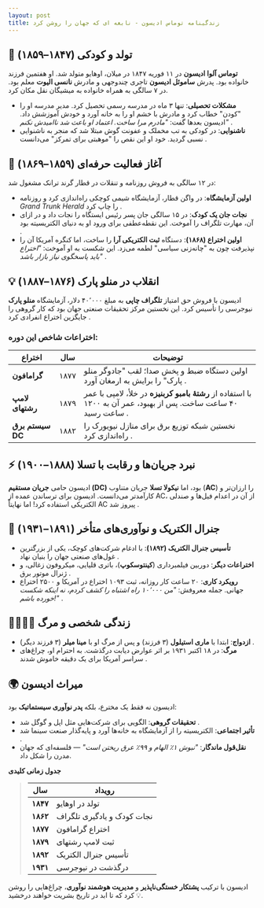 ```yaml
---
layout: post
title: زندگینامه توماس ادیسون - نابغه ای که جهان را روشن کرد
---
```


## 👶 تولد و کودکی (۱۸۴۷–۱۸۵۹)  
**توماس آلوا ادیسون** در ۱۱ فوریه ۱۸۴۷ در میلان، اوهایو متولد شد. او هفتمین فرزند خانواده بود. پدرش **ساموئل ادیسون** تاجری چندوجهی و مادرش **نانسی الیوت** معلم بود. در ۷ سالگی به همراه خانواده به میشیگان نقل مکان کرد.  
- **مشکلات تحصیلی**: تنها ۳ ماه در مدرسه رسمی تحصیل کرد. مدیر مدرسه او را "کودن" خطاب کرد و مادرش با خشم او را به خانه آورد و خودش آموزشش داد. ادیسون بعدها گفت: *"مادرم مرا ساخت. اعتماد او باعث شد ناامیدش نکنم"* .  
- **ناشنوایی**: در کودکی به تب مخملک و عفونت گوش مبتلا شد که منجر به ناشنوایی نسبی گردید. خود او این نقص را "موهبتی برای تمرکز" می‌دانست .  

## 🔧 آغاز فعالیت حرفه‌ای (۱۸۵۹–۱۸۶۹)  
در ۱۲ سالگی به فروش روزنامه و تنقلات در قطار گرند ترانک مشغول شد:  
- **اولین آزمایشگاه**: در واگن قطار، آزمایشگاه شیمی کوچکی راه‌اندازی کرد و روزنامه *Grand Trunk Herald* را چاپ کرد .  
- **نجات جان یک کودک**: در ۱۵ سالگی جان پسر رئیس ایستگاه را نجات داد و در ازای آن، مهارت تلگراف را آموخت. این نقطه‌عطفی برای ورود او به دنیای الکتریسیته بود .  
- **اولین اختراع (۱۸۶۸)**: دستگاه **ثبت الکتریکی آرا** را ساخت، اما کنگره آمریکا آن را نپذیرفت چون به "چانه‌زنی سیاسی" لطمه می‌زد. این شکست به او آموخت: *"اختراع باید پاسخگوی نیاز بازار باشد"* .  

## 💡 انقلاب در منلو پارک (۱۸۷۶–۱۸۸۷)  
ادیسون با فروش حق امتیاز **تلگراف چاپی** به مبلغ ۴۰٬۰۰۰ دلار، آزمایشگاه **منلو پارک** نیوجرسی را تأسیس کرد. این نخستین مرکز تحقیقات صنعتی جهان بود که کار گروهی را جایگزین اختراع انفرادی کرد .  
### اختراعات شاخص این دوره:  

| اختراع          | سال    | توضیحات                                                                 |  
|-----------------|--------|--------------------------------------------------------------------------|  
| **گرامافون**    | ۱۸۷۷  | اولین دستگاه ضبط و پخش صدا؛ لقب "جادوگر منلو پارک" را برایش به ارمغان آورد . |  
| **لامپ رشتهای** | ۱۸۷۹  | با استفاده از **رشتهٔ بامبو کربنیزه** در خلأ، لامپی با عمر ۴۰ ساعت ساخت. پس از بهبود، عمر آن به ۱۲۰۰ ساعت رسید . |  
| **سیستم برق DC**| ۱۸۸۲  | نخستین شبکه توزیع برق برای منازل نیویورک را راه‌اندازی کرد . |  

## ⚡️ نبرد جریان‌ها و رقابت با تسلا (۱۸۸۸–۱۹۰۰)  
ادیسون حامی **جریان مستقیم (DC)** بود، اما **نیکولا تسلا** جریان متناوب (**AC**) را ارزان‌تر و کارآمدتر می‌دانست. ادیسون برای ترساندن عمده از AC، از آن در اعدام فیل‌ها و صندلی الکتریکی استفاده کرد! اما نهایتاً AC پیروز شد .  

## 🏢 جنرال الکتریک و نوآوری‌های متأخر (۱۸۹۱–۱۹۳۱)  
- **تأسیس جنرال الکتریک (۱۸۹۲)**: با ادغام شرکت‌های کوچک، یکی از بزرگترین غول‌های صنعتی جهان را بنیان نهاد .  
- **اختراعات دیگر**: دوربین فیلمبرداری (**کینتوسکوپ**)، باتری قلیایی، میکروفون زغالی، و ژنرال موتور برق .  
- **رویکرد کاری**: ۲۰ ساعت کار روزانه، ثبت ۱۰۹۳ اختراع در آمریکا و ۲۵۰۰ اختراع جهانی. جمله معروفش: *"من ۱۰٬۰۰۰ راه اشتباه را کشف کردم، نه اینکه شکست خورده باشم!"* .  

## 👨‍👩‍👧‍👦 زندگی شخصی و مرگ  
- **ازدواج**: ابتدا با **ماری استیلول** (۳ فرزند) و پس از مرگ او با **مینا میلر** (۳ فرزند دیگر) .  
- **مرگ**: در ۱۸ اکتبر ۱۹۳۱ بر اثر عوارض دیابت درگذشت. به احترام او، چراغ‌های سراسر آمریکا برای یک دقیقه خاموش شدند .  

## 🌍 میراث ادیسون  
ادیسون نه فقط یک مخترع، بلکه **پدر نوآوری سیستماتیک** بود:  
- **تحقیقات گروهی**: الگویی برای شرکت‌هایی مثل اپل و گوگل شد .  
- **تأثیر اجتماعی**: الکتریسیته را از آزمایشگاه به خانه‌ها آورد و پایه‌گذار صنعت سینما شد .  
- **نقل‌قول ماندگار**: *"نبوش ۱٪ الهام و ۹۹٪ عرق ریختن است"* — فلسفه‌ای که جهان مدرن را شکل داد.  

**جدول زمانی کلیدی**

> | سال       | رویداد                     |  
> |-----------|----------------------------|  
> | **۱۸۴۷**  | تولد در اوهایو             |  
> | **۱۸۶۲**  | نجات کودک و یادگیری تلگراف |  
> | **۱۸۷۷**  | اختراع گرامافون            |  
> | **۱۸۷۹**  | ثبت لامپ رشتهای           |  
> | **۱۸۹۲**  | تأسیس جنرال الکتریک        |  
> | **۱۹۳۱**  | درگذشت در نیوجرسی          |  

ادیسون با ترکیب **پشتکار خستگی‌ناپذیر** و **مدیریت هوشمند نوآوری**، چراغ‌هایی را روشن کرد که تا ابد در تاریخ بشریت خواهند درخشید 💡.
